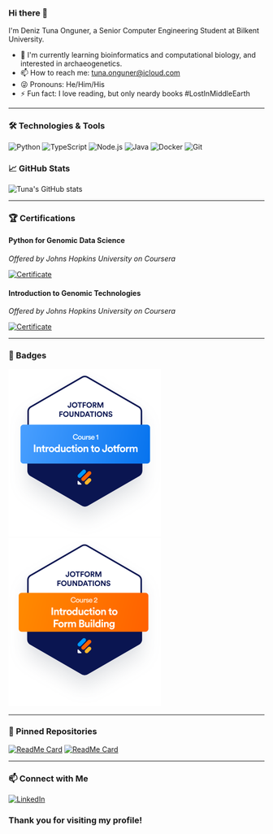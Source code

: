 ### Hi there 👋

I'm Deniz Tuna Onguner, a Senior Computer Engineering Student at Bilkent University.

<!--
**Tuna-Onguner/Tuna-Onguner** is a ✨ _special_ ✨ repository because its `README.md` (this file) appears on your GitHub profile.


- 🔭 I’m currently working on [Project Name](link-to-project) - a brief description of the project.
-->
- 🧬 I'm currently learning bioinformatics and computational biology, and interested in archaeogenetics.
- 📫 How to reach me: [tuna.onguner@icloud.com](mailto:tuna.onguner@icloud.com)
- 😜 Pronouns: He/Him/His
- ⚡ Fun fact: I love reading, but only neardy books #LostInMiddleEarth

---

### 🛠️ Technologies & Tools

![Python](https://img.shields.io/badge/Python-3776AB?style=for-the-badge&logo=python&logoColor=white&style=flat-square)
![TypeScript](https://img.shields.io/badge/TypeScript-3178C6?style=for-the-badge&logo=typescript&logoColor=white&style=flat-square)
![Node.js](https://img.shields.io/badge/Node.js-339933?style=for-the-badge&logo=nodedotjs&logoColor=white&style=flat-square)
![Java](https://img.shields.io/badge/Java-007396?style=for-the-badge&logo=java&logoColor=white&style=flat-square)
![Docker](https://img.shields.io/badge/Docker-2496ED?style=for-the-badge&logo=docker&logoColor=white&style=flat-square)
![Git](https://img.shields.io/badge/Git-F05032?style=for-the-badge&logo=git&logoColor=white&style=flat-square)

### 📈 GitHub Stats

![Tuna's GitHub stats](https://github-readme-stats.vercel.app/api?username=Tuna-Onguner&show_icons=true&theme=dark)

---

### 🏆 Certifications

#### Python for Genomic Data Science
*Offered by Johns Hopkins University on Coursera*

[![Certificate](https://img.shields.io/badge/Certificate-View%20Certificate-blue)](https://www.coursera.org/account/accomplishments/verify/JHDYM7N6S3JR)

#### Introduction to Genomic Technologies
*Offered by Johns Hopkins University on Coursera*

[![Certificate](https://img.shields.io/badge/Certificate-View%20Certificate-blue)](https://www.coursera.org/account/accomplishments/verify/YPZAG3BTD73Q)

---

### 🏅 Badges

![Introduction to Jotform](https://raw.githubusercontent.com/Tuna-Onguner/Tuna-Onguner/main/badges/introduction-to-jotform.svg) ![Introduction to Form Building](https://raw.githubusercontent.com/Tuna-Onguner/Tuna-Onguner/main/badges/introduction-to-form-building.svg)

---

### 📌 Pinned Repositories

[![ReadMe Card](https://github-readme-stats.vercel.app/api/pin/?username=Tuna-Onguner&repo=Bilkent&theme=dark)](https://github.com/Tuna-Onguner/Bilkent) [![ReadMe Card](https://github-readme-stats.vercel.app/api/pin/?username=Tuna-Onguner&repo=Alkahest&theme=dark)](https://github.com/Tuna-Onguner/Alkahest)

---

### 📫 Connect with Me

[![LinkedIn](https://img.shields.io/badge/LinkedIn-0077B5?style=for-the-badge&logo=linkedin&logoColor=white&style=flat-square)](https://www.linkedin.com/in/tuna-onguner/)


### Thank you for visiting my profile!
